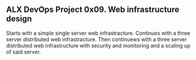 ## ALX DevOps Project 0x09. Web infrastructure design
Starts with a simple single server web infrastracture.
Continues with a three server distributed web infrastracture.
Then continuews with a three server distributed web infrastructure with security and monitoring and a scaling up of said server.
